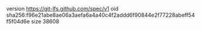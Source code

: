version https://git-lfs.github.com/spec/v1
oid sha256:f96e21abe8ae06a3aefa6a4a40c4f2addd6f90844e2f77228abeff54f5f04d6e
size 38608
